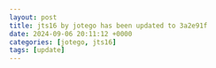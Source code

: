 ```yaml
---
layout: post
title: jts16 by jotego has been updated to 3a2e91f
date: 2024-09-06 20:11:12 +0000
categories: [jotego, jts16]
tags: [update]
---
```


